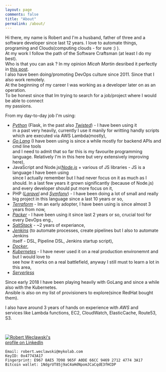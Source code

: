 ```yaml
---
layout: page
comments: false
title: "About"
permalink: /about/
---
```


Hi there, my name is Robert and I'm a husband, father of three and a software developer since last 12 years. I love to automate things, programing and Clouds(computing clouds - for sure :) ).    
At my work I follow the path of the Software Craftsman (at least I do my best).    
Who is that you can ask ? In my opinion _Micah Martin_ desribed it perfectly in [this post](http://blog.8thlight.com/micah-martin/2008/09/21/definition-of-software-craftsman.html).     
I also have been doing/promoting DevOps culture since 2011. Since that I also work remotely.    
At the beginning of my career I was working as a developer later on as an operation.    
To be honest since that Im trying to search for a job/project where I would be able to connect    
my passions.    

From my day-to-day job I'm using:    

  - [_Python_](https://www.python.org/) (Flask, in the past also [_Twisted_](https://twistedmatrix.com/trac/)) - I have been using it     
    in a past very heavily, currently I use it manily for writting handly scripts which are executed via AWS Lambda(mostly),
  - [_Go Lang_](https://golang.org/) (I have been using is since a while mostly for backend APIs and cmd line tools     
    and I need to admit that so far this is my favourite programming language. Relatively I'm in this here but very extensively improving here),
  - JavaScript and Node.js([_Node.js_](https://nodejs.org/en/) + various of JS libraries - JS is a language I have been using     
    since I actually remember but I had never focus on it as much as I should. In a last few years it grown significantly (because of Node.js) 
    and every developer should put more focus on it,
  - PHP ([_Laravel_]() and [_Symfony_]()) - I have been doing a lot of small and really big project in this language since a last 10 years or so,
  - [_Terraform_](https://www.terraform.io/) - Im an early adopter, I have been using is since almost 3 years from now,
  - [_Packer_](https://packer.io/) - I have been using it since last 2 years or so, crucial tool for every DevOps eng.,
  - [_SaltStack_](https://saltstack.com/) - ~2 years of experiance,
  - [_Jenkins_](https://jenkins-ci.org/) (to automate processes, create pipelines but I also to automate Jenkins     
    itself - DSL, Pipeline DSL, Jenkins startup script),
  - [_Docker_](https://www.docker.com/),
  - [_Kubernetes_](https://kubernetes.io/) - I have never used it on a real production environemnt and but I would love to     
    see how it works on a real battlefield, anyway I still must to learn a lot in this area,
  - [_Serverless_](https://serverless.com/)

Since early 2018 I have been playing heavily with GoLang and since a while also with the Kubernetes.     
Ansible is also on my list of provisioners to explore(since RedHat bought them).     

I also have around 3 years of hands on experience with _AWS_ and    
services like Lambda functions, EC2, CloudWatch, ElasticCache, Route53, S3.    

<div class="github-card" data-github="robertwe" data-width="400" data-height="150"></div>
<script src="https://lab.lepture.com/github-cards/widget.js"></script>
<br />
<p style="width: 160px;">
    <a href="https://www.linkedin.com/in/robertweclawski">
        <img src="https://static.licdn.com/scds/common/u/img/webpromo/btn_viewmy_160x33.png" alt="Robert Weclawski's profile on LinkedIn" title="">
    </a>
</p>

`Email: robert.weclawski@mykolab.com`     
`KeyID: 0x47743A17`    
`Fingerprint: E967 8AE5 7D98 965F A0DE 66CC 9469 2712 4774 3A17`    
`Bitcoin wallet: 1NdgrUT85j9aC4aHdNpomJCaCqdE3fHCDP`
